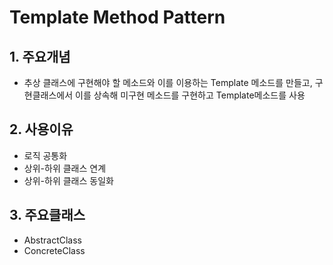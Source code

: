 # Template Method Pattern

## 1. 주요개념
- 추상 클래스에 구현해야 할 메소드와 이를 이용하는 Template 메소드를 만들고, 구현클래스에서 이를 상속해 미구현 메소드를 구현하고 Template메소드를 사용

## 2. 사용이유
- 로직 공통화
- 상위-하위 클래스 연계
- 상위-하위 클래스 동일화

## 3. 주요클래스
- AbstractClass
- ConcreteClass

